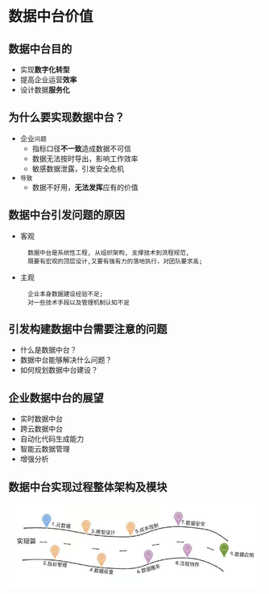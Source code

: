 # 数据中台价值

## 数据中台目的
* 实现**数字化转型**
* 提高企业运营**效率**
* 设计数据**服务化**

## 为什么要实现数据中台？
* 企业`问题`
  * 指标口径**不一致**造成数据不可信
  * 数据无法按时导出，影响工作效率
  * 敏感数据泄露，引发安全危机
* `导致`
  * 数据不好用，**无法发挥**应有的价值

## 数据中台引发问题的原因
- 客观
  ```
    数据中台是系统性工程, 从组织架构, 支撑技术到流程规范,
    既要有宏观的顶层设计,又要有强有力的落地执行，对团队要求高;
  ```
- 主观
  ```
    企业本身数据建设经验不足;
    对一些技术手段以及管理机制认知不足
  ```

## 引发构建数据中台需要注意的问题
* 什么是数据中台？
* 数据中台能够解决什么问题？
* 如何规划数据中台建设？

## 企业数据中台的展望
* 实时数据中台
* 跨云数据中台
* 自动化代码生成能力
* 智能云数据管理
* 增强分析

## 数据中台实现过程整体架构及模块
![image](../img/数据中台实现过程.png)